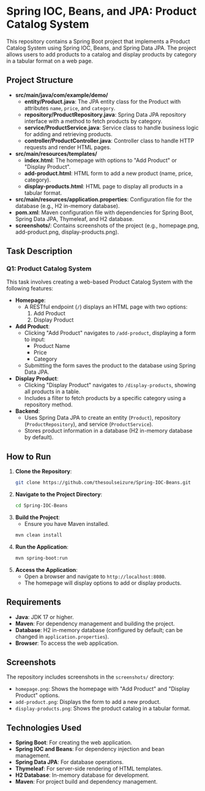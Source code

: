 # Spring IOC, Beans, and JPA: Product Catalog System

This repository contains a Spring Boot project that implements a Product Catalog System using Spring IOC, Beans, and Spring Data JPA. The project allows users to add products to a catalog and display products by category in a tabular format on a web page.

## Project Structure

- **src/main/java/com/example/demo/**
  - **entity/Product.java**: The JPA entity class for the Product with attributes `name`, `price`, and `category`.
  - **repository/ProductRepository.java**: Spring Data JPA repository interface with a method to fetch products by category.
  - **service/ProductService.java**: Service class to handle business logic for adding and retrieving products.
  - **controller/ProductController.java**: Controller class to handle HTTP requests and render HTML pages.
- **src/main/resources/templates/**
  - **index.html**: The homepage with options to "Add Product" or "Display Product".
  - **add-product.html**: HTML form to add a new product (name, price, category).
  - **display-products.html**: HTML page to display all products in a tabular format.
- **src/main/resources/application.properties**: Configuration file for the database (e.g., H2 in-memory database).
- **pom.xml**: Maven configuration file with dependencies for Spring Boot, Spring Data JPA, Thymeleaf, and H2 database.
- **screenshots/**: Contains screenshots of the project (e.g., homepage.png, add-product.png, display-products.png).

## Task Description

### Q1: Product Catalog System
This task involves creating a web-based Product Catalog System with the following features:
- **Homepage**:
  - A RESTful endpoint (`/`) displays an HTML page with two options:
    1. Add Product
    2. Display Product
- **Add Product**:
  - Clicking "Add Product" navigates to `/add-product`, displaying a form to input:
    - Product Name
    - Price
    - Category
  - Submitting the form saves the product to the database using Spring Data JPA.
- **Display Product**:
  - Clicking "Display Product" navigates to `/display-products`, showing all products in a table.
  - Includes a filter to fetch products by a specific category using a repository method.
- **Backend**:
  - Uses Spring Data JPA to create an entity (`Product`), repository (`ProductRepository`), and service (`ProductService`).
  - Stores product information in a database (H2 in-memory database by default).

## How to Run

1. **Clone the Repository**:
   ```bash
   git clone https://github.com/thesoulseizure/Spring-IOC-Beans.git
   ```
2. **Navigate to the Project Directory**:
   ```bash
   cd Spring-IOC-Beans
   ```
3. **Build the Project**:
   - Ensure you have Maven installed.
   ```bash
   mvn clean install
   ```
4. **Run the Application**:
   ```bash
   mvn spring-boot:run
   ```
5. **Access the Application**:
   - Open a browser and navigate to `http://localhost:8080`.
   - The homepage will display options to add or display products.

## Requirements

- **Java**: JDK 17 or higher.
- **Maven**: For dependency management and building the project.
- **Database**: H2 in-memory database (configured by default; can be changed in `application.properties`).
- **Browser**: To access the web application.

## Screenshots

The repository includes screenshots in the `screenshots/` directory:
- `homepage.png`: Shows the homepage with "Add Product" and "Display Product" options.
- `add-product.png`: Displays the form to add a new product.
- `display-products.png`: Shows the product catalog in a tabular format.

## Technologies Used

- **Spring Boot**: For creating the web application.
- **Spring IOC and Beans**: For dependency injection and bean management.
- **Spring Data JPA**: For database operations.
- **Thymeleaf**: For server-side rendering of HTML templates.
- **H2 Database**: In-memory database for development.
- **Maven**: For project build and dependency management.
